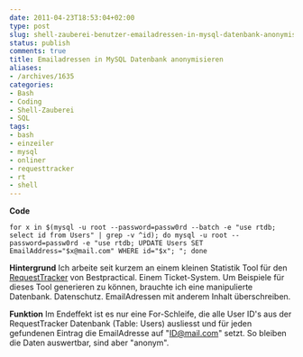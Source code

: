 ```yaml
---
date: 2011-04-23T18:53:04+02:00
type: post
slug: shell-zauberei-benutzer-emailadressen-in-mysql-datenbank-anonymisieren
status: publish
comments: true
title: Emailadressen in MySQL Datenbank anonymisieren
aliases:
- /archives/1635
categories:
- Bash
- Coding
- Shell-Zauberei
- SQL
tags:
- bash
- einzeiler
- mysql
- onliner
- requesttracker
- rt
- shell
---
```




**Code**
```
for x in $(mysql -u root --password=passw0rd --batch -e "use rtdb; select id from Users" | grep -v ^id); do mysql -u root --password=passw0rd -e "use rtdb; UPDATE Users SET EmailAddress="$x@mail.com" WHERE id="$x"; "; done
```

**Hintergrund**
Ich arbeite seit kurzem an einem kleinen Statistik Tool für den [RequestTracker](http://bestpractical.com/rt/) von Bestpractical. Einem Ticket-System. Um Beispiele für dieses Tool generieren zu können, brauchte ich eine manipulierte Datenbank. Datenschutz. EmailAdressen mit anderem Inhalt überschreiben.



**Funktion**
Im Endeffekt ist es nur eine For-Schleife, die alle User ID's aus der RequestTracker Datenbank (Table: Users) ausliesst und für jeden gefundenen Eintrag die EmailAdresse auf "ID@mail.com" setzt. So bleiben die Daten auswertbar, sind aber "anonym".

